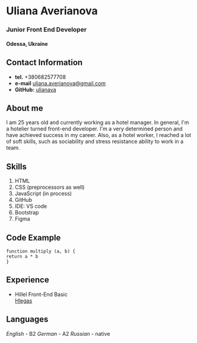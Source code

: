 # Uliana Averianova
### Junior Front End Developer 
#### Odessa, Ukraine
## Contact Information
* **tel.** +380682577708
* **e-mail** uliana.averianova@gmail.com
* **GitHub:** [ulianava](https://github.com/ulianava)

## About me
I am 25 years old and currently working as a hotel manager. 
In general, I'm a hotelier turned front-end developer.  I'm a very determined person and have achieved success in my career.
Also, as a hotel worker, I reached a lot of soft skills, such as sociability and stress resistance ability to work in a team. 


## Skills 
1. HTML
2. CSS (preprocessors as well)  
3. JavaScript (in process) 
4. GitHub
5. IDE: VS code
6. Bootstrap 
7. Figma 

## Code Example
```
function multiply (a, b) {
return a * b
}
```
## Experience
* Hillel Front-End Basic \
[Hlegas](https://ulianava.github.io/)
 
## Languages
 *English* - B2
 *German* - A2
 *Russian* - native
